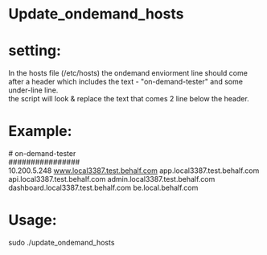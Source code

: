 # Update_ondemand_hosts

# setting:
In the hosts file (/etc/hosts) the ondemand enviorment line should come after a header which includes the text - "on-demand-tester" and some under-line line.<br/> 
the script will look & replace the text that comes 2 line below the header. 
# Example:
\# on-demand-tester<br/> 
\################<br/>
10.200.5.248 www.local3387.test.behalf.com app.local3387.test.behalf.com api.local3387.test.behalf.com admin.local3387.test.behalf.com dashboard.local3387.test.behalf.com be.local.behalf.com<br/>
# Usage:
sudo ./update_ondemand_hosts <ip adress> <build number>
